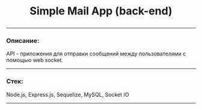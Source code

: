 # <p align="center">Simple Mail App (back-end)</p>

---

### Описание:

API - приложения для отправки сообщений между пользователями с помощью web socket.

---

### Стек:

Node.js, Express.js, Sequelize, MySQL, Socket IO

---
